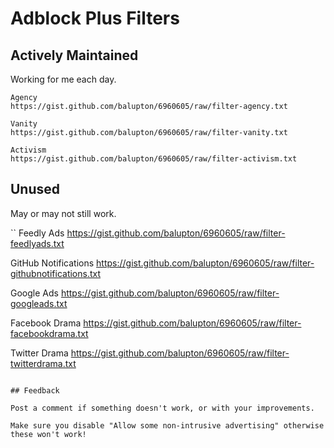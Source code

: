 # Adblock Plus Filters

## Actively Maintained

Working for me each day.

```
Agency
https://gist.github.com/balupton/6960605/raw/filter-agency.txt

Vanity
https://gist.github.com/balupton/6960605/raw/filter-vanity.txt

Activism
https://gist.github.com/balupton/6960605/raw/filter-activism.txt
```

## Unused

May or may not still work.

``
Feedly Ads
https://gist.github.com/balupton/6960605/raw/filter-feedlyads.txt

GitHub Notifications
https://gist.github.com/balupton/6960605/raw/filter-githubnotifications.txt

Google Ads
https://gist.github.com/balupton/6960605/raw/filter-googleads.txt

Facebook Drama
https://gist.github.com/balupton/6960605/raw/filter-facebookdrama.txt

Twitter Drama
https://gist.github.com/balupton/6960605/raw/filter-twitterdrama.txt
```

## Feedback

Post a comment if something doesn't work, or with your improvements.

Make sure you disable "Allow some non-intrusive advertising" otherwise these won't work!